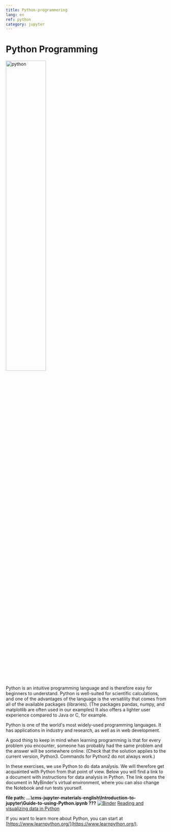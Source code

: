 ```yaml
---
title: Python-programmering
lang: en
ref: python
category: jupyter
---
```


# Python Programming

<img src="https://upload.wikimedia.org/wikipedia/commons/thumb/f/f8/Python_logo_and_wordmark.svg/1920px-Python_logo_and_wordmark.svg.png" alt="python" width="50%" class="center"/>

Python is an intuitive programming language and is therefore easy for beginners to understand. Python is well-suited for scientific calculations, and one of the advantages of the language is the versatility that comes from all of the available packages (libraries). (The packages pandas, numpy, and matplotlib are often used in our examples) It also offers a lighter user experience compared to Java or C, for example.

Python is one of the world's most widely-used programming languages. It has applications in industry and research, as well as in web development.

A good thing to keep in mind when learning programming is that for every problem you encounter, someone has probably had the same problem and the answer will be somewhere online. (Check that the solution applies to the current version, Python3. Commands for Python2 do not always work.)

In these exercises, we use Python to do data analysis. We will therefore get acquainted with Python from that point of view. Below you will find a link to a document with instructions for data analysis in Python. The link opens the document in MyBinder's virtual environment, where you can also change the Notebook and run tests yourself.

**file path: ...\cms-jupyter-materials-english\Introduction-to-jupyter\Guide-to-using-Python.ipynb ???**
[![Binder](https://mybinder.org/badge_logo.svg)](https://mybinder.org/v2/gh/opendata-education/Python-ja-Jupyter/main?urlpath=tree/materiaali/harjoitukset/data-analyysi_esimerkki.ipynb) [Reading and visualizing data in Python](https://mybinder.org/v2/gh/opendata-education/Python-ja-Jupyter/main?urlpath=tree/materiaali/harjoitukset/data-analyysi_esimerkki.ipynb) 

If you want to learn more about Python, you can start at [https://www.learnpython.org/](https://www.learnpython.org/).
